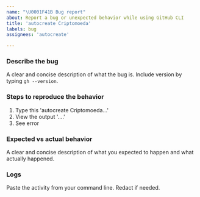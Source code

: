 ```yaml
---
name: "\U0001F41B Bug report"
about: Report a bug or unexpected behavior while using GitHub CLI
title: 'autocreate Criptomoeda'
labels: bug
assignees: 'autocreate'

---
```


### Describe the bug

A clear and concise description of what the bug is. Include version by typing `gh --version`.

### Steps to reproduce the behavior

1. Type this 'autocreate Criptomoeda...'
2. View the output '....'
3. See error

### Expected vs actual behavior

A clear and concise description of what you expected to happen and what actually happened.

### Logs

Paste the activity from your command line. Redact if needed.
